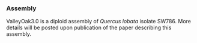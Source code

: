 ### Assembly

ValleyOak3.0 is a diploid assembly of *Quercus lobata* isolate SW786.
More details will be posted upon publication of the paper describing this assembly.
